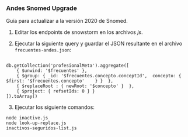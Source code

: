 ### Andes Snomed Upgrade

Guía para actualizar a la versión 2020 de Snomed. 

1. Editar los endpoints de snowstorm en los archivos _js_.

2. Ejecutar la siguiente query y guardar el JSON resultante en el archivo `frecuentes-andes.json`:

```

db.getCollection('profesionalMeta').aggregate([
    { $unwind: '$frecuentes' },
    { $group: { _id: '$frecuentes.concepto.conceptId',  concepto: { $first: '$frecuentes.concepto'    } }  },
    { $replaceRoot : { newRoot: '$concepto' }  },
    { $project: { refsetIds: 0 } }
]).toArray()

```

3. Ejecutar los siguiente comandos: 


```
node inactive.js
node look-up-replace.js
inactivos-seguridos-list.js
```

